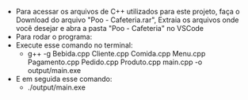 - Para acessar os arquivos de C++ utilizados para este projeto, faça o Download do arquivo "Poo - Cafeteria.rar", Extraia os arquivos onde você desejar e abra a pasta "Poo - Cafeteria" no VSCode
- Para rodar o programa:
- Execute esse comando no terminal: 
    - g++ -g Bebida.cpp Cliente.cpp Comida.cpp Menu.cpp Pagamento.cpp Pedido.cpp Produto.cpp main.cpp -o output/main.exe
- E em seguida esse comando:
    - ./output/main.exe
